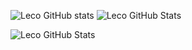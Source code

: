 
![Leco GitHub stats](https://github-readme-stats.vercel.app/api?username=LecoSchmittElias) ![Leco GitHub Stats](https://github-readme-streak-stats.herokuapp.com/?user=LecoSchmittElias)

![Leco GitHub Stats](https://github-readme-stats.vercel.app/api/top-langs/?username=LecoSchmittElias) 
